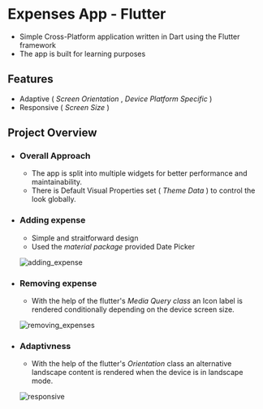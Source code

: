 # Expenses App - Flutter

- Simple Cross-Platform application written in Dart using the Flutter framework
- The app is built for learning purposes 
## Features
- Adaptive (  *Screen Orientation* , *Device Platform Specific*  )
- Responsive ( *Screen Size* )
 
 ## Project Overview
- ### Overall Approach
   - The app is split into multiple widgets for better performance and maintainability.
   - There is Default Visual Properties set ( *Theme Data* ) to control the look globally.
   
- ### Adding expense  
   - Simple and straitforward design
   - Used the *material package* provided Date Picker
   
   ![adding_expense](https://user-images.githubusercontent.com/45242072/62085833-37da3880-b265-11e9-92e2-41e4e5770be9.gif)

- ### Removing expense
   - With the help of the flutter's *Media Query class* an Icon label is rendered conditionally depending on the device screen size.
   
   ![removing_expenses](https://user-images.githubusercontent.com/45242072/62086769-1890da80-b268-11e9-8ff7-1e205d71c051.gif)
   
- ### Adaptivness
   - With the help of the flutter's *Orientation* class an alternative landscape content is rendered when the device is in landscape mode.
   
   ![responsive](https://user-images.githubusercontent.com/45242072/62087034-ec298e00-b268-11e9-94ad-ce65b843637a.gif)

